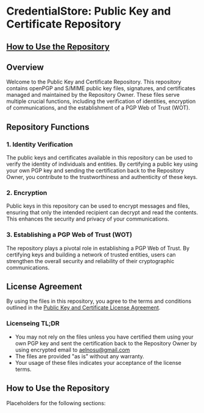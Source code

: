 # CredentialStore: Public Key and Certificate Repository

## [How to Use the Repository](#how-to-use-the-repository-1)

## Overview

Welcome to the Public Key and Certificate Repository. This repository contains openPGP and S/MIME public key files, signatures, and certificates managed and maintained by the Repository Owner. These files serve multiple crucial functions, including the verification of identities, encryption of communications, and the establishment of a PGP Web of Trust (WOT).

## Repository Functions

### 1. Identity Verification

The public keys and certificates available in this repository can be used to verify the identity of individuals and entities. By certifying a public key using your own PGP key and sending the certification back to the Repository Owner, you contribute to the trustworthiness and authenticity of these keys.

### 2. Encryption

Public keys in this repository can be used to encrypt messages and files, ensuring that only the intended recipient can decrypt and read the contents. This enhances the security and privacy of your communications.

### 3. Establishing a PGP Web of Trust (WOT)

The repository plays a pivotal role in establishing a PGP Web of Trust. By certifying keys and building a network of trusted entities, users can strengthen the overall security and reliability of their cryptographic communications.

## License Agreement

By using the files in this repository, you agree to the terms and conditions outlined in the [Public Key and Certificate License Agreement](LICENSE).

### Licenseing TL;DR

- You may not rely on the files unless you have certified them using your own PGP key and sent the certification back to the Repository Owner by using encrypted email to aelnosu@gmail.com
- The files are provided "as is" without any warranty.
- Your usage of these files indicates your acceptance of the license terms.

## How to Use the Repository

Placeholders for the following sections: